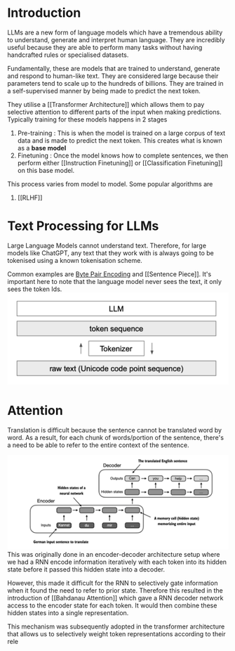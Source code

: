 
# Introduction

LLMs are a new form of language models which have a tremendous ability to understand, generate and interpret human language. They are incredibly useful because they are able to perform many tasks without having handcrafted rules or specialised datasets.

Fundamentally, these are models that are trained to understand, generate and respond to human-like text. They are considered large because their parameters tend to scale up to the hundreds of billions. They are trained in a self-supervised manner by being made to predict the next token.

They utilise a [[Transformer Architecture]] which allows them to pay selective attention to different parts of the input when making predictions. Typically training for these models happens in 2 stages

1. Pre-training : This is when the model is trained on a large corpus of text data and is made to predict the next token. This creates what is known as a **base model** 
2. Finetuning : Once the model knows how to complete sentences, we then perform either [[Instruction Finetuning]] or [[Classification Finetuning]] on this base model. 

This process varies from model to model. Some popular algorithms are 

1. [[RLHF]]

# Text Processing for LLMs

Large Language Models cannot understand text. Therefore, for large models like ChatGPT, any text that they work with is always going to be tokenised using a known tokenisation scheme.

Common examples are [Byte Pair Encoding](Byte%20Pair%20Encoding.md) and [[Sentence Piece]]. It's important here to note that the language model never sees the text, it only sees the token Ids.![image | 400](assets/Screenshot%202024-04-26%20at%201.58.51%20PM.png)

# Attention

Translation is difficult because the sentence cannot be translated word by word. As a result, for each chunk of words/portion of the sentence, there's a need to be able to refer to the entire context of the sentence.

![](assets/Screenshot%202024-04-26%20at%202.02.54%20PM.png)
This was originally done in an encoder-decoder architecture setup where we had a RNN encode information iteratively with each token into its hidden state before it passed this hidden state into a decoder.

However, this made it difficult for the RNN to selectively gate information when it found the need to refer to prior state. Therefore this resulted in the introduction of [[Bahdanau Attention]] which gave a RNN decoder network access to the encoder state for each token. It would then combine these hidden states into a single representation.

This mechanism was subsequently adopted in the transformer architecture that allows us to selectively weight token representations according to their rele